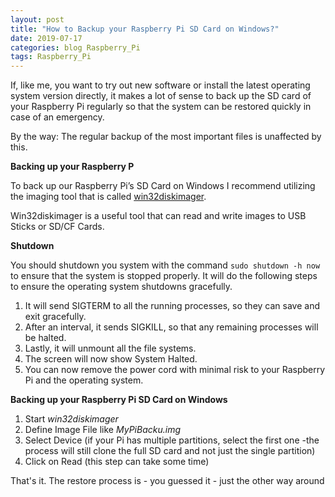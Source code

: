 ```yaml
---
layout: post
title: "How to Backup your Raspberry Pi SD Card on Windows?"
date: 2019-07-17
categories: blog Raspberry_Pi 
tags: Raspberry_Pi
---
```

If, like me, you want to try out new software or install the latest operating system version directly, it makes a lot of sense to back up the SD card of your Raspberry Pi regularly so that the system can be restored quickly in case of an emergency.

By the way: The regular backup of the most important files is unaffected by this.

**Backing up your Raspberry P**

To back up our Raspberry Pi’s SD Card on Windows I recommend utilizing the imaging tool that is called [win32diskimager](https://sourceforge.net/projects/win32diskimager/).

Win32diskimager is a useful tool that can read and write images to USB Sticks or SD/CF Cards.

**Shutdown**

You should shutdown you system with the command `sudo shutdown -h now` to ensure that the system is stopped properly.
It will do the following steps to ensure the operating system shutdowns gracefully.

1. It will send SIGTERM to all the running processes, so they can save and exit gracefully.
2. After an interval, it sends SIGKILL, so that any remaining processes will be halted.
3. Lastly, it will unmount all the file systems.
4. The screen will now show System Halted.
5. You can now remove the power cord with minimal risk to your Raspberry Pi and the operating system.

**Backing up your Raspberry Pi SD Card on Windows**

1. Start _win32diskimager_
2. Define Image File like _MyPiBacku.img_
3. Select Device (if your Pi has multiple partitions, select the first one -the process will still clone the full SD card and not just the single partition) 
4. Click on Read (this step can take some time)

That's it. The restore process is - you guessed it - just the other way around